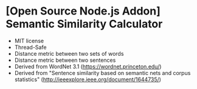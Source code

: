 # [Open Source Node.js Addon] Semantic Similarity Calculator

* MIT license
* Thread-Safe
* Distance metric between two sets of words
* Distance metric between two sentences
* Derived from WordNet 3.1 (https://wordnet.princeton.edu/)
* Derived from "Sentence similarity based on semantic nets and corpus statistics" (http://ieeexplore.ieee.org/document/1644735/)